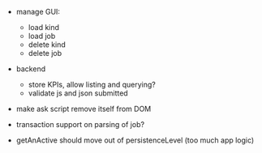 * manage GUI:
	* load kind
	* load job
	* delete kind
	* delete job

* backend
	* store KPIs, allow listing and querying?
	* validate js and json submitted

* make ask script remove itself from DOM

* transaction support on parsing of job?

* getAnActive should move out of persistenceLevel (too much app logic)